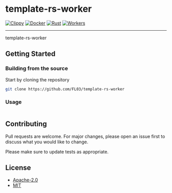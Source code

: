 # template-rs-worker

[![Clippy](https://github.com/FL03/template-rs-worker/actions/workflows/clippy.yml/badge.svg)](https://github.com/FL03/template-rs-worker/actions/workflows/clippy.yml)
[![Docker](https://github.com/FL03/template-rs-worker/actions/workflows/docker.yml/badge.svg)](https://github.com/FL03/template-rs-worker/actions/workflows/docker.yml)
[![Rust](https://github.com/FL03/template-rs-worker/actions/workflows/rust.yml/badge.svg)](https://github.com/FL03/template-rs-worker/actions/workflows/rust.yml)
[![Workers](https://github.com/FL03/template-rs-worker/actions/workflows/workers.yml/badge.svg)](https://github.com/FL03/template-rs-worker/actions/workflows/workers.yml)

***

template-rs-worker 

## Getting Started

### Building from the source

Start by cloning the repository

```bash
git clone https://github.com/FL03/template-rs-worker

```

### Usage

```rust

```

## Contributing

Pull requests are welcome. For major changes, please open an issue first
to discuss what you would like to change.

Please make sure to update tests as appropriate.

## License

- [Apache-2.0](https://choosealicense.com/licenses/apache-2.0/)
- [MIT](https://choosealicense.com/licenses/mit/)
